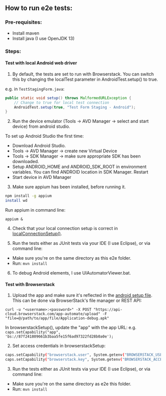 ## How to run e2e tests:
  
### Pre-requisites:

* Install maven
* Install java (I use OpenJDK 13)

### Steps:


#### Test with local Android web driver

1. By default, the tests are set to run with Browserstack. You can switch this by changing the localTest parameter in AndroidTest.setup() to true.

e.g. in `TestStagingForm.java`:

```java
public static void setup() throws MalformedURLException {
    // Change to true for local test connection
    AndroidTest.setup(true, "Test Form Staging - Android");
}

```

2. Run the device emulator (Tools -> AVD Manager -> select and start device) from android studio.

To set up Android Studio the first time:
- Download Android Studio.
- Tools -> AVD Manager -> create new Virtual Device
- Tools -> SDK Manager -> make sure appropriate SDK has been downloaded.
- Setup ANDROID_HOME and ANDROID_SDK_ROOT in environment variables. You can find ANDROID location in SDK Manager. Restart
- Start device in AVD Manager


3. Make sure appium has been installed, before running it.
```bash
npm install -g appium
install wd
```
Run appium in command line: 

`appium &`

4. Check that your local connection setup is correct in <a href="https://github.com/FAIMS/FAIMS3/blob/main/e2e/src/test/java/org/fedarch/faims3/android/AndroidTest.java">localConnectionSetup()</a>. 

5. Run the tests either as JUnit tests via your IDE (I use Eclipse), or via command line:
* Make sure you're on the same directory as this e2e folder. 
* Run: `mvn install`

6. To debug Android elements, I use UIAutomatorViewer.bat.

#### Test with Browserstack

1. Upload the app and make sure it's reflected in the <a href="https://github.com/FAIMS/FAIMS3/blob/main/e2e/src/test/java/org/fedarch/faims3/android/AndroidTest.java">android setup file</a>. <br>This can be done via BrowserStack's file manager or REST API:
```
curl -u "<username>:<password>" -X POST "https://api-cloud.browserstack.com/app-automate/upload" -F "file=@/path/to/app/file/Application-debug.apk"
```


In browserstackSetup(), update the "app" with the app URL: 
e.g. `caps.setCapability("app", 'bs://87f241809661b3baa5fe15f6ad97322fd28b0a0e');`


2. Set access credentials in browserstackSetup:
```bash
caps.setCapability("browserstack.user", System.getenv("BROWSERSTACK_USERNAME"));
caps.setCapability("browserstack.key", System.getenv("BROWSERSTACK_ACCESS_KEY"));
```


3. Run the tests either as JUnit tests via your IDE (I use Eclipse), or via command line:
* Make sure you're on the same directory as e2e this folder. 
* Run: `mvn install`
  
